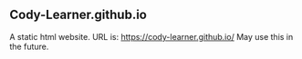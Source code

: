 ## Cody-Learner.github.io

A static html website. URL is: https://cody-learner.github.io/
May use this in the future.
